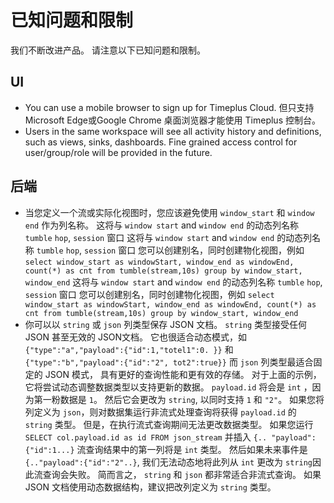 # 已知问题和限制

我们不断改进产品。 请注意以下已知问题和限制。

## UI


* You can use a mobile browser to sign up for Timeplus Cloud. 但只支持Microsoft Edge或Google Chrome 桌面浏览器才能使用 Timeplus 控制台。
* Users in the same workspace will see all activity history and definitions, such as views, sinks, dashboards. Fine grained access control for user/group/role will be provided in the future.

## 后端

* 当您定义一个流或实际化视图时，您应该避免使用 `window_start` 和 `window end` 作为列名称。 这将与 `window start` and `window end` 的动态列名称 `tumble` `hop`, `session` 窗口 这将与 `window start` and `window end` 的动态列名称 `tumble` `hop`, `session` 窗口 您可以创建别名，同时创建物化视图，例如 `select window_start as windowStart, window_end as windowEnd, count(*) as cnt from tumble(stream,10s) group by window_start, window_end` 这将与 `window start` and `window end` 的动态列名称 `tumble` `hop`, `session` 窗口 您可以创建别名，同时创建物化视图，例如 `select window_start as windowStart, window_end as windowEnd, count(*) as cnt from tumble(stream,10s) group by window_start, window_end`
* 你可以以 `string` 或 `json` 列类型保存 JSON 文档。 `string` 类型接受任何 JSON 甚至无效的 JSON文档。 它也很适合动态模式，如 `{"type":"a","payload":{"id":1,"totel1":0. }}` 和  `{"type":"b","payload":{"id":"2", tot2":true}}` 而 `json` 列类型最适合固定的 JSON 模式， 具有更好的查询性能和更有效的存储。 对于上面的示例，它将尝试动态调整数据类型以支持更新的数据。 `payload.id` 将会是 `int` ，因为第一粉数据是 `1`。 然后它会更改为 `string`, 以同时支持 `1` 和 `"2"`。 如果您将列定义为 `json`，则对数据集运行非流式处理查询将获得 `payload.id` 的 `string` 类型。 但是，在执行流式查询期间无法更改数据类型。 如果您运行 `SELECT col.payload.id as id FROM json_stream` 并插入 `{.. "payload":{"id":1...}` 流查询结果中的第一列将是 `int` 类型。 然后如果未来事件是 `{.."payload":{"id":"2"..}`, 我们无法动态地将此列从 `int` 更改为 `string`因此流查询会失败。 简而言之， `string` 和 `json` 都非常适合非流式查询。 如果 JSON 文档使用动态数据结构，建议把改列定义为 `string` 类型。